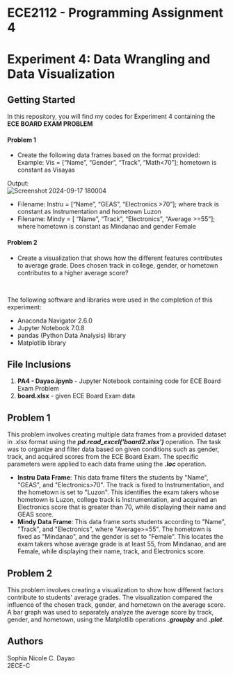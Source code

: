 # **ECE2112 - Programming Assignment 4**
# **Experiment 4: Data Wrangling and Data Visualization**

## Getting Started
In this repository, you will find my codes for Experiment 4 containing the **ECE BOARD EXAM PROBLEM**
#### Problem 1
- Create the following data frames based on the format provided: <br>
  Example: Vis = [“Name”, “Gender”, “Track”, “Math<70”]; hometown is constant as Visayas <br>

Output:<br>
![Screenshot 2024-09-17 180004](https://github.com/user-attachments/assets/6e2c5e0a-d4a9-4182-95d6-2704a6c82c25)
  - Filename: Instru = [“Name”, “GEAS”, “Electronics >70”]; where track is constant as Instrumentation and hometown Luzon
  - Filename: Mindy = [ “Name”, “Track”, “Electronics”, “Average >=55”]; where hometown is constant as Mindanao and gender Female

#### Problem 2
- Create a visualization that shows how the different features contributes to average grade. Does chosen track in college, gender, or hometown contributes to a higher average score? <br>
<br>

The following software and libraries were used in the completion of this experiment:
- Anaconda Navigator 2.6.0<br>
- Jupyter Notebook 7.0.8
- pandas (Python Data Analysis) library
- Matplotlib library

## File Inclusions
1. **PA4 - Dayao.ipynb** - Jupyter Notebook containing code for ECE Board Exam Problem
2. **board.xlsx** - given ECE Board Exam data

## Problem 1
This problem involves creating multiple data frames from a provided dataset in .xlsx format using the ***pd.read_excel('board2.xlsx')*** operation. The task was to organize and filter data based on given conditions such as gender, track, and acquired scores from the ECE Board Exam. The specific parameters were applied to each data frame using the ***.loc*** operation.
- **Instru Data Frame**: This data frame filters the students by "Name", "GEAS", and "Electronics>70". The track is fixed to Instrumentation, and the hometown is set to "Luzon". This identifies the exam takers whose hometown is Luzon, college track is Instrumentation, and acquired an Electronics score that is greater than 70, while displaying their name and GEAS score.
- **Mindy Data Frame**: This data frame sorts students according to "Name", "Track", and "Electronics", where "Average>=55". The hometown is fixed as "Mindanao", and the gender is set to "Female". This locates the exam takers whose average grade is at least 55, from Mindanao, and are Female, while displaying their name, track, and Electronics score.

## Problem 2
This problem involves creating a visualization to show how different factors contribute to students' average grades. The visualization compared the influence of the chosen track, gender, and hometown on the average score. A bar graph was used to separately analyze the average score by track, gender, and hometown, using the Matplotlib operations ***.groupby*** and ***.plot***.

## Authors
Sophia Nicole C. Dayao
<br>
2ECE-C
